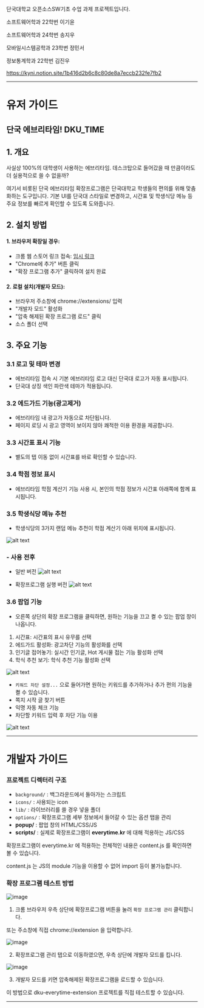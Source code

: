 단국대학교 오픈소스SW기초 수업 과제 프로젝트입니다.

소프트웨어학과 22학번 이기윤

소프트웨어학과 24학번 송지우

모바일시스템공학과 23학번 정민서

정보통계학과 22학번 김진우

https://kyni.notion.site/1b416d2b6c8c80de8a7eccb232fe7fb2


---
# 유저 가이드 

## 단국 에브리타임! DKU_TIME 

## 1. 개요 

사실상 100%의 대학생이 사용하는 에브리타임. 데스크탑으로 들어갔을 때 만큼이라도 더 실용적으로 쓸 수 없을까? 

여기서 비롯된 단국 에브리타임 확장프로그램은 단국대학교 학생들의 편의를 위해 맞춤화하는 도구입니다. 기본 UI를 단국대 스타일로 변경하고, 시간표 및 학생식당 메뉴 등 주요 정보를 빠르게 확인할 수 있도록 도와줍니다. 

## 2. 설치 방법 

#### 1. 브라우저 확장일 경우:
 - 크롬 웹 스토어 링크 접속: <a href="https://chromewebstore.google.com/category/extensions?hl=ko">임시 링크</a>
 - "Chrome에 추가" 버튼 클릭
 - "확장 프로그램 추가" 클릭하여 설치 완료

#### 2. 로컬 설치(개발자 모드):
 - 브라우저 주소창에 chrome://extensions/ 입력
 - "개발자 모드" 활성화
 - "압축 해제된 확장 프로그램 로드" 클릭
 - 소스 폴더 선택 


## 3. 주요 기능 

### 3.1 로고 및 테마 변경 
- 에브리타임 접속 시 기본 에브리타임 로고 대신 단국대 로고가 자동 표시됩니다. 
- 단국대 상징 색인 파란색 테마가 적용됩니다.

### 3.2 에드가드 기능(광고제거)
- 에브리타임 내 광고가 자동으로 차단됩니다. 
- 페이지 로딩 시 광고 영역이 보이지 않아 쾌적한 이용 환경을 제공합니다. 

### 3.3 시간표 표시 기능
- 별도의 탭 이동 없이 시간표를 바로 확인할 수 있습니다. 

### 3.4 학점 정보 표시 
- 에브리타임 학점 계산기 기능 사용 시, 본인의 학점 정보가 시간표 아래쪽에 함께 표시됩니다.

### 3.5 학생식당 메뉴 추천 
- 학생식당의 3가지 랜덤 메뉴 추천이 학점 계산기 아래 위치에 표시됩니다. 

![alt text](image-3.png)

### - 사용 전후 
- 일반 버전
![alt text](image.png)

- 확장프로그램 실행 버전
![alt text](<스크린샷 2025-06-01 214908.png>)


### 3.6 팝업 기능

- 오른쪽 상단의 확장 프로그램을 클릭하면, 원하는 기능을 끄고 켤 수 있는 팝업 창이 나옵니다. 
 1. 시간표: 시간표의 표시 유무를 선택
 2. 에드가드 활성화: 광고차단 기능의 활성화를 선택
 3. 인기글 접어놓기: 실시간 인기글, Hot 게시물 접는 기능 활성화 선택 
 4. 학식 추천 보기: 학식 추천 기능 활성화 선택


![alt text](image-1.png)

- `키워드 차단 설정...` 으로 들어가면 원하는 키워드를 추가하거나 추가 편의 기능을 켤 수 있습니다. 
 - 쪽지 시작 글 찾기 버튼
 - 익명 자동 체크 기능
 - 차단할 키워드 입력 후 차단 기능 이용

![alt text](image-2.png)




---
# 개발자 가이드

### 프로젝트 디렉터리 구조
- `background/` : 백그라운드에서 돌아가는 스크립트
- `icons/` : 사용되는 icon
- `lib/` : 라이브러리를 쓸 경우 넣을 폴더
- `options/` : 확장프로그램 세부 정보에서 들어갈 수 있는 옵션 탭을 관리
- **popup/** : 팝업 창의 HTML/CSS/JS
- **scripts/** : 실제로 확장프로그램이 **everytime.kr** 에 대해 적용하는 JS/CSS

확장프로그램이 everytime.kr 에 적용하는 전체적인 내용은 content.js 를 확인하면 볼 수 있습니다.

content.js 는 JS의 module 기능을 이용할 수 없어 import 등이 불가능합니다.

### 확장 프로그램 테스트 방법

![image](https://github.com/user-attachments/assets/df6659b7-759e-4dcd-82db-b1ec7dad1177)

1. 크롬 브라우저 우측 상단에 확장프로그램 버튼을 눌러 `확장 프로그램 관리` 클릭합니다.

또는 주소창에 직접 chrome://extension 을 입력합니다.

![image](https://github.com/user-attachments/assets/47b917a6-02e3-433c-a4b0-ea7c762c8e45)

2. 확장프로그램 관리 탭으로 이동하였으면, 우측 상단에 개발자 모드를 킵니다.

![image](https://github.com/user-attachments/assets/dc1fba75-7b9f-499d-bbb5-5da6d64bd6ea)

3. 개발자 모드를 키면 압축해제된 확장프로그램을 로드할 수 있습니다.

이 방법으로 dku-everytime-extension 프로젝트를 직접 테스트할 수 있습니다.

---


[def]: https://github.com/bubbletea03/dku-everytime-extension/issues/14

